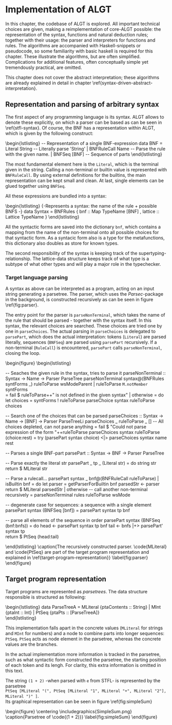 # Implementation of ALGT

In this chapter, the codebase of ALGT is explored. All important technical choices are given, making a reimplementation of core-ALGT possible: the representation of the syntax, functions and natural deduction rules; together with their usage: the parser and interpreters for functions and rules. The algorithms are accompanied with Haskell-snippets or pseudocode, so some familiarity with basic haskell is required for this chapter. These illustrate the algorithms, but are often simplified. Complications for additional features, often conceptually simple yet tremendously practical, are omitted.

This chapter does not cover the abstract interpretation; these algorithms are already explained in detail in chapter \ref{syntax-driven-abstract-interpretation}.


## Representation and parsing of arbitrary syntax

The first aspect of any programming language is its syntax. ALGT allows to denote these explicitly, on which a parser can be based as can be seen in \ref{stfl-syntax}. Of course, the BNF has a representation within ALGT, which is given by the following construct:

\begin{lstlisting}
-- Representation of a single BNF-expression
data BNF 	= Literal String	-- Literally parse 'String'
		| BNFRuleCall Name	-- Parse the rule with the given name.
		| BNFSeq [BNF]		-- Sequence of parts
\end{lstlisting}

The most fundamental element here is the `Literal`, which is the terminal given in the string. Calling a non-terminal or builtin value is represented with `BNFRuleCall`. By using external definitions for the builtins, the main representation can be kept small and clean. At last, single elements can be glued together using `BNFSeq`.

All these expressions are bundled into a syntax:

\begin{lstlisting}
{-Represents a syntax: the name of the rule + possible BNFS -}
data Syntax	= BNFRules 
			{ bnf 		:: Map TypeName [BNF]
			, lattice 	:: Lattice TypeName
			}
\end{lstlisting}

All the syntactic forms are saved into the dictionary `bnf`, which contains a mapping from the name of the non-terminal onto all possible choices for that syntactic form. As a syntacic form also is a type for the metafunctions, this dictionary also doubles as store for known types.

 The second responsibility of the syntax is keeping track of the supertyping-relationship. The lattice-data structure keeps track of what type is a subtype of what other types and will play a major role in the typechecker.

### Target language parsing

A syntax as above can be interpreted as a program, acting on an input string generating a parsetree. The parser, which uses the _Parsec_-package in the background, is constructed recursively as can be seen in figure \ref{fig:parser}.

The entry point for the parser is `parseNonTerminal`, which takes the name of the rule that should be parsed - together with the syntax itself. In this syntax, the relevant choices are searched. These choices are tried one by one in `parseChoices`. The actual parsing in `parseChoices` is delegated to `parsePart`, which does the actual interpretation: tokens (`Literal`) are parsed literally, sequences (`BNFSeq`) are parsed using `parsePart` recursively. If a non-terminal (`RuleCall`) is encountered, `parsePart` calls `parseNonTerminal`, closing the loop. 

\begin{figure}
\begin{lstlisting}

-- Seaches the given rule in the syntax, tries to parse it
parseNonTerminal	:: Syntax -> Name -> Parser ParseTree
parseNonTerminal syntax@(BNFRules syntForms _) ruleToParse wsModeParent
 | ruleToParse `M.notMember` syntForms	
		= fail $ ruleToParse++" is not defined in the given syntax"
 | otherwise	= do	let choices	= syntForms ! ruleToParse
			parseChoice syntax ruleToParse choices 




-- Search one of the choices that can be parsed
parseChoices	:: Syntax -> Name -> [BNF] -> Parser ParseTreeLi
parseChoices _ ruleToParse _ []
	-- All choices depleted, can not parse anything
	= fail $ "Could not parse expression of the form "++ruleToParse
parseChoices syntax ruleToParse  (choice:rest)
	= try (parsePart syntax choice)
	   <|>  parseChoices syntax name  rest




-- Parses a single BNF-part
parsePart	:: Syntax -> BNF -> Parser ParseTree

-- Parse exactly the literal str
parsePart _ tp _ (Literal str)
		= do	string str
			return $ MLiteral str

-- Parse a rulecall...
parsePart syntax _  bnf@(BNFRuleCall ruleToParse)
 | isBuiltin bnf
		= do	let parser	= getParserForBuiltin bnf
			parsedStr	<- parser
			return $ MLiteral parsedStr
 | otherwise		-- call another non-terminal recursively
		= parseNonTerminal rules ruleToParse wsMode

-- degenerate case for sequences: a sequence with a single element
parsePart syntax (BNFSeq [bnf])
		= parsePart syntax tp  bnf

-- parse all elements of the sequence in order
parsePart syntax (BNFSeq (bnf:bnfs))
		= do	head	<- parsePart syntax tp  bnf
			tail	<- bnfs |+> parsePart' syntax tp  
			return $ PtSeq (head:tail)


\end{lstlisting}
\caption{The recursively constructed parser. \code{MLiteral} and \code{PtSeq} are part of the target program representation and explained in \ref{target-program-representation}}
\label{fig:parser}
\end{figure}

## Target program representation

Target programs are represented as _parsetrees_. The data structure responsible is structured as following:

\begin{lstlisting}
data ParseTreeA
	= MLiteral 	{ptaContents :: String}
	| MInt		{ptaInt :: Int}	
	| PtSeq		{ptaPts :: [ParseTreeA]}	
\end{lstlisting}

This implementation falls apart in the concrete values (`MLiteral` for strings and `MInt` for numbers) and a node to combine parts into longer sequences: `PtSeq`. `PtSeq` acts as node element in the parsetree, whereas the concrete values are the branches.

In the actual implementation more information is tracked in the parsetree, such as what syntactic form constructed the parsetree, the starting position of each token and its lengh. For clarity, this extra information is omitted in this text.

The string `(1 + 2)` -when parsed with `e` from STFL- is represented by the parsetree  
`PtSeq [MLiteral "(", PtSeq [MLiteral "1", MLiteral "+", MLiteral "2"], MLiteral ")" ]`.  
Its graphical representation can be seen in figure \ref{fig:simpleSum}

\begin{figure}
\centering
\includegraphics{SimpleSum.png}
\caption{Parsetree of \code{(1 + 2)}}
\label{fig:simpleSum}
\end{figure}


